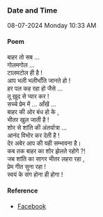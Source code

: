 ### Date and Time

08-07-2024 Monday 10:33 AM

#### Poem

बाहर तो सब … <br />
गोलमगोल … <br />
टालमटोल ही है ! <br />
आप भली भलीभाँति जानते हो ! <br />
हर पल कह रहा हो जैसे … <br />
तू ख़ुद से प्यार कर ! <br />
सच्चे प्रेम में … आँखें … <br />
बाहर की ओर बंध हो के , <br />
भीतर खुल जाती है ! <br />
शोर से शांति की अंतर्यात्रा … <br />
आनंद विभोर कर देती है ! <br />
देर अबेर आप की यही सम्भावना है। <br />
कब तक बाहर का शोर झेलते रहोगे ?! <br />
जब शांति का सागर भीतर लहरा रहा , <br />
प्रेम गीत सुना रहा ! <br />
स्वयं के संग होना ही होगा !

#### Reference

* [Facebook](https://www.facebook.com/share/v/h26E9pqUfVHGQEvi/?mibextid=FQVVTg)
